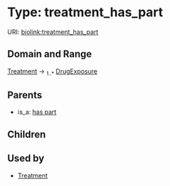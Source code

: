 
# Type: treatment_has_part




URI: [biolink:treatment_has_part](https://w3id.org/biolink/vocab/treatment_has_part)


## Domain and Range

[Treatment](Treatment.md) ->  <sub>1..*</sub> [DrugExposure](DrugExposure.md)

## Parents

 *  is_a: [has part](has_part.md)

## Children


## Used by

 * [Treatment](Treatment.md)
